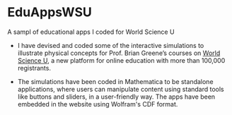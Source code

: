 # EduAppsWSU

A sampl of educational apps I coded for World Science U

* I have devised and coded some of the interactive simulations to illustrate physical concepts 
for Prof. Brian Greene’s courses on [World Science U](http://www.worldscienceu.com/), 
a new platform for online education with more than 100,000 registrants.

* The simulations have been coded in Mathematica to be standalone applications, where users can 
manipulate content using standard tools like buttons and sliders, in a user-friendly way. The apps
have been embedded in the website using Wolfram's CDF format.
